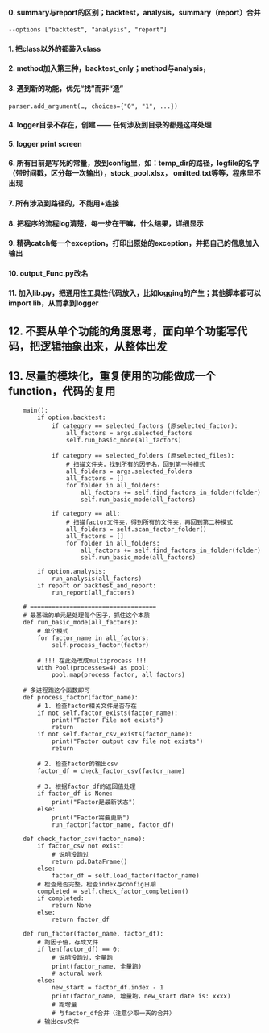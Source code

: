 #### 0. summary与report的区别；backtest，analysis，summary（report）合并
```
--options ["backtest", "analysis", "report"]
```

#### 1. 把class以外的都装入class

#### 2. method加入第三种，backtest_only；method与analysis，

#### 3. 遇到新的功能，优先“找”而非“造”

```
parser.add_argument(…, choices={"0", "1", ...})
```

#### 4. logger目录不存在，创建 —— 任何涉及到目录的都是这样处理

#### 5. logger print screen

#### 6. 所有目前是写死的常量，放到config里，如：temp_dir的路径，logfile的名字（带时间戳，区分每一次输出），stock_pool.xlsx， omitted.txt等等，程序里不出现

#### 7. 所有涉及到路径的，不能用+连接

#### 8. 把程序的流程log清楚，每一步在干嘛，什么结果，详细显示

#### 9. 精确catch每一个exception，打印出原始的exception，并把自己的信息加入输出

#### 10. output_Func.py改名

#### 11. 加入lib.py，把通用性工具性代码放入，比如logging的产生；其他脚本都可以import lib，从而拿到logger

## 12. 不要从单个功能的角度思考，面向单个功能写代码，把逻辑抽象出来，从整体出发

## 13. 尽量的模块化，重复使用的功能做成一个function，代码的复用

```
    main():
        if option.backtest:
            if category == selected_factors (原selected_factor):
                all_factors = args.selected_factors
                self.run_basic_mode(all_factors)
                
            if category == selected_folders (原selected_files):
                # 扫描文件夹，找到所有的因子名，回到第一种模式
                all_folders = args.selected_folders
                all_factors = []
                for folder in all_folders:
                    all_factors += self.find_factors_in_folder(folder)
                    self.run_basic_mode(all_factors)
                    
            if category == all:
                # 扫描factor文件夹，得到所有的文件夹，再回到第二种模式
                all_folders = self.scan_factor_folder()
                all_factors = []
                for folder in all_folders:
                    all_factors += self.find_factors_in_folder(folder)
                    self.run_basic_mode(all_factors)
        
        if option.analysis:
            run_analysis(all_factors)
        if report or backtest_and_report:
            run_report(all_factors)
            
    # ===================================
    # 最基础的单元是处理每个因子，抓住这个本质
    def run_basic_mode(all_factors):
        # 单个模式
        for factor_name in all_factors:
            self.process_factor(factor)
        
        # !!! 在此处改成multiprocess !!!
        with Pool(processes=4) as pool:
            pool.map(process_factor, all_factors)
            
    # 多进程跑这个函数即可
    def process_factor(factor_name):
        # 1. 检查factor相关文件是否存在
        if not self.factor_exists(factor_name):
            print("Factor File not exists")
            return
        if not self.factor_csv_exists(factor_name):
            print("Factor output csv file not exists")
            return
            
        # 2. 检查factor的输出csv
        factor_df = check_factor_csv(factor_name)
        
        # 3. 根据factor_df的返回值处理
        if factor_df is None:
            print("Factor是最新状态")
        else:
            print("Factor需要更新")
            run_factor(factor_name, factor_df)
    
    def check_factor_csv(factor_name):
        if factor_csv not exist:
            # 说明没跑过
            return pd.DataFrame()
        else:
            factor_df = self.load_factor(factor_name)
        # 检查是否完整，检查index与config日期
        completed = self.check_factor_completion()
        if completed:
            return None
        else:
            return factor_df
            
    def run_factor(factor_name, factor_df):
        # 跑因子值，存成文件
        if len(factor_df) == 0:
            # 说明没跑过，全量跑
            print(factor_name, 全量跑)
            # actural work
        else:
            new_start = factor_df.index - 1
            print(factor_name, 增量跑，new_start date is: xxxx)
            # 跑增量
            # 与factor_df合并（注意少取一天的合并）
        # 输出csv文件
```